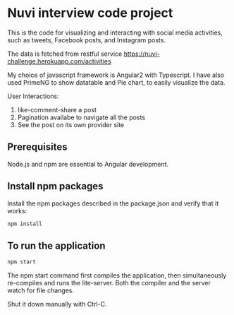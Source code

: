 # Nuvi interview code project

This is the code for visualizing and interacting with social media activities, 
such as tweets, Facebook posts, and Instagram posts.

The data is fetched from restful service https://nuvi-challenge.herokuapp.com/activities

My choice of javascript framework is Angular2 with Typescript.
I have also used PrimeNG to show datatable and Pie chart, to easily visualize the data.

User Interactions:
1. like-comment-share a post
2. Pagination availabe to navigate all the posts
3. See the post on its own provider site

## Prerequisites

Node.js and npm are essential to Angular development.   

## Install npm packages


Install the npm packages described in the package.json and verify that it works:
```bash
npm install
```

## To run the application

```bash
npm start
```

The npm start command first compiles the application, then simultaneously re-compiles and runs the lite-server. Both the compiler and the server watch for file changes.

Shut it down manually with Ctrl-C.
